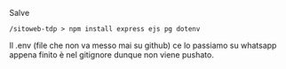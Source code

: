 Salve

```/sitoweb-tdp > npm install express ejs pg dotenv```

Il .env (file che non va messo mai su github) ce lo passiamo su whatsapp appena finito 
è nel gitignore dunque non viene pushato.
